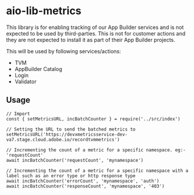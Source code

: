 # aio-lib-metrics

This library is for enabling tracking of our App Builder services and is not expected to be used by third-parties.
This is not for customer actions and they are not expected to install it as part of their App Builder projects.

This will be used by following services/actions:

  - TVM
  - AppBuilder Catalog
  - Login 
  - Validator

## Usage
```
// Import
const { setMetricsURL, incBatchCounter } = require('../src/index')

// Setting the URL to send the batched metrics to
setMetricsURL('https://devxmetricsservice-dev-va7.stage.cloud.adobe.io/recordtvmmetrics')

// Incrementing the count of a metric for a specific namespace. eg:- 'requestCount'
await incBatchCounter('requestCount', 'mynamespace')

// Incrementing the count of a metric for a specific namespace with a label such as an error type or http response type
await incBatchCounter('errorCount', 'mynamespace', 'auth')
await incBatchCounter('responseCount', 'mynamespace', '403')
```
